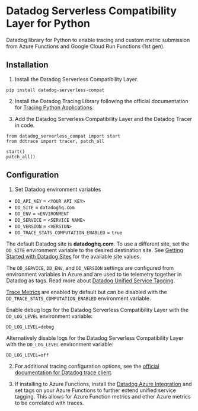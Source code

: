 # Datadog Serverless Compatibility Layer for Python

Datadog library for Python to enable tracing and custom metric submission from Azure Functions and Google Cloud Run Functions (1st gen).

## Installation

1. Install the Datadog Serverless Compatibility Layer.
```
pip install datadog-serverless-compat
```

2. Install the Datadog Tracing Library following the official documentation for [Tracing Python Applications](https://docs.datadoghq.com/tracing/trace_collection/automatic_instrumentation/dd_libraries/python).

3. Add the Datadog Serverless Compatibility Layer and the Datadog Tracer in code.

```
from datadog_serverless_compat import start
from ddtrace import tracer, patch_all

start()
patch_all()
```

## Configuration

1. Set Datadog environment variables
  - `DD_API_KEY` = `<YOUR API KEY>`
  - `DD_SITE` = `datadoghq.com`
  - `DD_ENV` = `<ENVIRONMENT`
  - `DD_SERVICE` = `<SERVICE NAME>`
  - `DD_VERSION` = `<VERSION>`
  - `DD_TRACE_STATS_COMPUTATION_ENABLED` = `true`

The default Datadog site is **datadoghq.com**. To use a different site, set the `DD_SITE` environment variable to the desired destination site. See [Getting Started with Datadog Sites](https://docs.datadoghq.com/getting_started/site/) for the available site values.

The `DD_SERVICE`, `DD_ENV`, and `DD_VERSION` settings are configured from environment variables in Azure and are used to tie telemetry together in Datadog as tags. Read more about [Datadog Unified Service Tagging](https://docs.datadoghq.com/getting_started/tagging/unified_service_tagging).

[Trace Metrics](https://docs.datadoghq.com/tracing/metrics/metrics_namespace/) are enabled by default but can be disabled with the `DD_TRACE_STATS_COMPUTATION_ENABLED` environment variable.

Enable debug logs for the Datadog Serverless Compatibility Layer with the `DD_LOG_LEVEL` environment variable:

```
DD_LOG_LEVEL=debug
```

Alternatively disable logs for the Datadog Serverless Compatibility Layer with the `DD_LOG_LEVEL` environment variable:

```
DD_LOG_LEVEL=off
```

2. For additional tracing configuration options, see the [official documentation for Datadog trace client](https://datadoghq.dev/dd-trace-js/).

3. If installing to Azure Functions, install the [Datadog Azure Integration](https://docs.datadoghq.com/integrations/azure/#setup) and set tags on your Azure Functions to further extend unified service tagging. This allows for Azure Function metrics and other Azure metrics to be correlated with traces.
